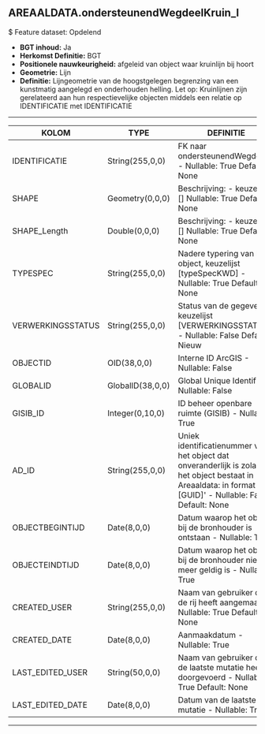 ## AREAALDATA.ondersteunendWegdeelKruin_l

$ Feature dataset: Opdelend

* __BGT inhoud:__ Ja
* __Herkomst Definitie:__ BGT
* __Positionele nauwkeurigheid:__ afgeleid van object waar kruinlijn bij hoort
* __Geometrie:__ Lijn
* __Definitie:__  Lijngeometrie van de hoogstgelegen begrenzing van een kunstmatig aangelegd en onderhouden helling. Let op: Kruinlijnen zijn gerelateerd aan hun respectievelijke objecten middels een relatie op IDENTIFICATIE met IDENTIFICATIE

***

|KOLOM                              |TYPE          	        |DEFINITIE|
|------                          	|----          	        |-----    |
|IDENTIFICATIE                      |String(255,0,0)        |FK naar ondersteunendWegdeel_v - Nullable: True Default: None|
|SHAPE                              |Geometry(0,0,0)        |Beschrijving: - keuzelijst [] Nullable: True Default: None|
|SHAPE_Length                       |Double(0,0,0)          |Beschrijving: - keuzelijst [] Nullable: True Default: None|
|TYPESPEC                            |String(255,0,0)       |Nadere typering van het object, keuzelijst [typeSpecKWD] - Nullable: True Default: None|
|VERWERKINGSSTATUS                   |String(255,0,0)       |Status van de gegevens, keuzelijst [VERWERKINGSSTATUS] - Nullable: False Default: Nieuw|
|OBJECTID                            |OID(38,0,0)           |Interne ID ArcGIS - Nullable: False|
|GLOBALID                            |GlobalID(38,0,0)      |Global Unique Identifier - Nullable: False|
|GISIB_ID                            |Integer(0,10,0)       |ID beheer openbare ruimte (GISIB) - Nullable: True|
|AD_ID                               |String(255,0,0)       |Uniek identificatienummer voor het object dat onveranderlijk is zolang het object bestaat in Areaaldata: in format 'AD.[GUID]' - Nullable: False Default: None|
|OBJECTBEGINTIJD                     |Date(8,0,0)           |Datum waarop het object bij de bronhouder is ontstaan - Nullable: True|
|OBJECTEINDTIJD                      |Date(8,0,0)           |Datum waarop het object bij de bronhouder niet meer geldig is - Nullable: True|
|CREATED_USER                        |String(255,0,0)       |Naam van gebruiker die de rij heeft aangemaakt - Nullable: True Default: None|
|CREATED_DATE                        |Date(8,0,0)           |Aanmaakdatum - Nullable: True|
|LAST_EDITED_USER                    |String(50,0,0)        |Naam van gebruiker die de laatste mutatie heeft doorgevoerd - Nullable: True Default: None|
|LAST_EDITED_DATE                    |Date(8,0,0)           |Datum van de laatste mutatie - Nullable: True|


***
